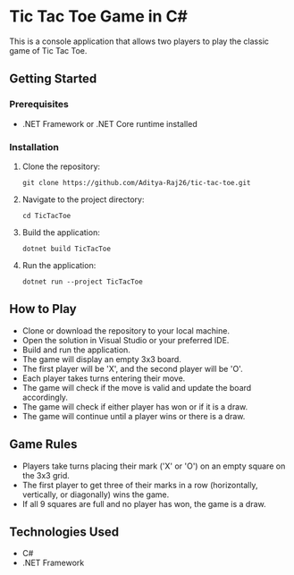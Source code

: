 # Tic Tac Toe Game in C#
This is a console application that allows two players to play the classic game of Tic Tac Toe.

## Getting Started

### Prerequisites
- .NET Framework or .NET Core runtime installed

### Installation
1. Clone the repository:
   ```
   git clone https://github.com/Aditya-Raj26/tic-tac-toe.git
   ```
2. Navigate to the project directory:
   ```
   cd TicTacToe
   ```
3. Build the application:
   ```
   dotnet build TicTacToe
   ```
4. Run the application:
   ```
   dotnet run --project TicTacToe

## How to Play
- Clone or download the repository to your local machine.
- Open the solution in Visual Studio or your preferred IDE.
- Build and run the application.
- The game will display an empty 3x3 board.
- The first player will be 'X', and the second player will be 'O'.
- Each player takes turns entering their move.
- The game will check if the move is valid and update the board accordingly.
- The game will check if either player has won or if it is a draw.
- The game will continue until a player wins or there is a draw.

## Game Rules
- Players take turns placing their mark ('X' or 'O') on an empty square on the 3x3 grid.
- The first player to get three of their marks in a row (horizontally, vertically, or diagonally) wins the game.
- If all 9 squares are full and no player has won, the game is a draw.

## Technologies Used
- C#
- .NET Framework
